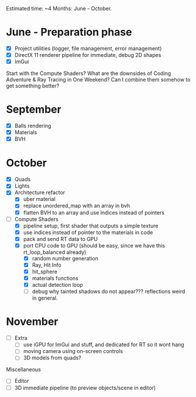 Estimated time: ~4 Months: June - October.


# June - Preparation phase
- [X] Project utilities (logger, file management, error management)
- [X] DirectX 11 renderer pipeline for immediate, debug 2D shapes
- [X] ImGui

Start with the Compute Shaders? What are the downsides of Coding Adventure & 
Ray Tracing in One Weekend? Can I combine them somehow to get something better?

# September 
- [X] Balls rendering
- [X] Materials
- [X] BVH

# October
- [X] Quads
- [X] Lights
- [X] Architecture refactor 
    - [X] uber material
    - [X] replace unordered_map with an array in bvh
    - [X] flatten BVH to an array and use indices instead of pointers
- [ ] Compute Shaders
  - [X] pipeline setup, first shader that outputs a simple texture
  - [X] use indices instead of pointer to the materials in code
  - [X] pack and send RT data to GPU
  - [X] port CPU code to GPU (should be easy, since we have this rt_loop_balanced already)
    - [X] random number generation
    - [X] Ray, Hit Info
    - [X] hit_sphere
    - [X] materials functions
    - [X] actual detection loop
    - [ ] debug why tainted shadows do not appear??? reflections weird in general.

# November
- [ ] Extra
  - [ ] use iGPU for ImGui and stuff, and dedicated for RT so it wont hang
  - [ ] moving camera using on-screen controls
  - [ ] 3D models from quads?

Miscellaneous 
- [ ] Editor
- [ ] 3D immediate pipeline (to preview objects/scene in editor)
